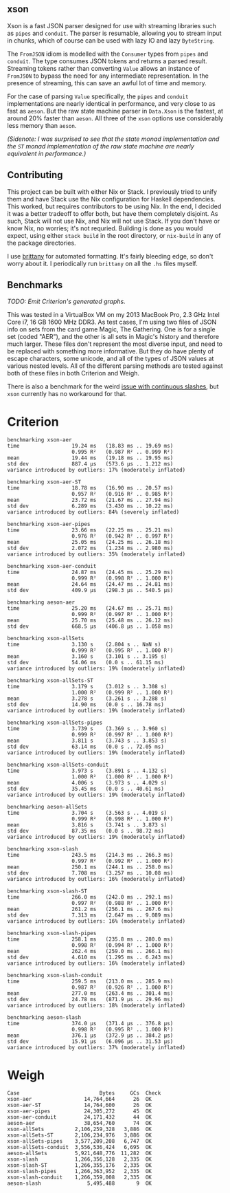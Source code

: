 xson
---

Xson is a fast JSON parser designed for use with streaming libraries
such as `pipes` and `conduit`. The parser is resumable, allowing you
to stream input in chunks, which of course can be used with lazy IO
and lazy `ByteString`.

The `FromJSON` idiom is modelled with the `Consumer` types from
`pipes` and `conduit`. The type consumes JSON tokens and returns a
parsed result. Streaming tokens rather than converting `Value` allows
an instance of `FromJSON` to bypass the need for any intermediate
representation. In the presence of streaming, this can save an awful
lot of time and memory.

For the case of parsing `Value` specifically, the `pipes` and
`conduit` implementations are nearly identical in performance, and
very close to as fast as `aeson`. But the raw state machine parser in
`Data.Xson` is the fastest, at around 20% faster than `aeson`. All
three of the `xson` options use considerably less memory than `aeson`.

*(Sidenote: I was surprised to see that the state monad implementation
 and the `ST` monad implementation of the raw state machine are nearly
 equivalent in performance.)*

Contributing
---

This project can be built with either Nix or Stack. I previously tried
to unify them and have Stack use the Nix configuration for Haskell
dependencies. This worked, but requires contributors to be using
Nix. In the end, I decided it was a better tradeoff to offer both, but
have them completely disjoint. As such, Stack will not use Nix, and
Nix will not use Stack. If you don't have or know Nix, no worries;
it's not requried. Building is done as you would expect, using either
`stack build` in the root directory, or `nix-build` in any of the
package directories.

I use [brittany](https://github.com/lspitzner/brittany) for automated
formatting. It's fairly bleeding edge, so don't worry about it. I
periodically run `brittany` on all the `.hs` files myself.

Benchmarks
---

*TODO: Emit Criterion's generated graphs.*

This was tested in a VirtualBox VM on my 2013 MacBook Pro, 2.3 GHz
Intel Core i7, 16 GB 1600 MHz DDR3. As test cases, I'm using two files
of JSON info on sets from the card game Magic, The Gathering. One is
for a single set (coded "AER"), and the other is all sets in Magic's
history and therefore much larger. These files don't represent the
most diverse input, and need to be replaced with something more
informative. But they do have plenty of escape characters, some
unicode, and all of the types of JSON values at various nested
levels. All of the different parsing methods are tested against both
of these files in both Criterion and Weigh.

There is also a benchmark for the weird
[issue with continuous slashes](http://www.serpentine.com/blog/2015/05/13/sometimes-the-old-ways-are-the-best/),
but `xson` currently has no workaround for that.

# Criterion

```
benchmarking xson-aer
time                 19.24 ms   (18.83 ms .. 19.69 ms)
                     0.995 R²   (0.987 R² .. 0.999 R²)
mean                 19.44 ms   (19.18 ms .. 19.95 ms)
std dev              887.4 μs   (573.6 μs .. 1.212 ms)
variance introduced by outliers: 17% (moderately inflated)
             
benchmarking xson-aer-ST
time                 18.78 ms   (16.90 ms .. 20.57 ms)
                     0.957 R²   (0.916 R² .. 0.985 R²)
mean                 23.72 ms   (21.67 ms .. 27.94 ms)
std dev              6.289 ms   (3.430 ms .. 10.22 ms)
variance introduced by outliers: 84% (severely inflated)
             
benchmarking xson-aer-pipes
time                 23.66 ms   (22.25 ms .. 25.21 ms)
                     0.976 R²   (0.942 R² .. 0.997 R²)
mean                 25.05 ms   (24.25 ms .. 26.18 ms)
std dev              2.072 ms   (1.234 ms .. 2.980 ms)
variance introduced by outliers: 35% (moderately inflated)
             
benchmarking xson-aer-conduit
time                 24.87 ms   (24.45 ms .. 25.29 ms)
                     0.999 R²   (0.998 R² .. 1.000 R²)
mean                 24.64 ms   (24.47 ms .. 24.81 ms)
std dev              409.9 μs   (298.3 μs .. 540.5 μs)
             
benchmarking aeson-aer
time                 25.20 ms   (24.67 ms .. 25.71 ms)
                     0.999 R²   (0.997 R² .. 1.000 R²)
mean                 25.70 ms   (25.48 ms .. 26.12 ms)
std dev              668.5 μs   (406.8 μs .. 1.058 ms)
             
benchmarking xson-allSets
time                 3.130 s    (2.804 s .. NaN s)
                     0.999 R²   (0.995 R² .. 1.000 R²)
mean                 3.160 s    (3.101 s .. 3.195 s)
std dev              54.06 ms   (0.0 s .. 61.15 ms)
variance introduced by outliers: 19% (moderately inflated)
             
benchmarking xson-allSets-ST
time                 3.179 s    (3.012 s .. 3.308 s)
                     1.000 R²   (0.999 R² .. 1.000 R²)
mean                 3.278 s    (3.261 s .. 3.288 s)
std dev              14.90 ms   (0.0 s .. 16.78 ms)
variance introduced by outliers: 19% (moderately inflated)
             
benchmarking xson-allSets-pipes
time                 3.739 s    (3.369 s .. 3.960 s)
                     0.999 R²   (0.997 R² .. 1.000 R²)
mean                 3.811 s    (3.743 s .. 3.853 s)
std dev              63.14 ms   (0.0 s .. 72.05 ms)
variance introduced by outliers: 19% (moderately inflated)
             
benchmarking xson-allSets-conduit
time                 3.973 s    (3.891 s .. 4.132 s)
                     1.000 R²   (1.000 R² .. 1.000 R²)
mean                 4.006 s    (3.973 s .. 4.029 s)
std dev              35.45 ms   (0.0 s .. 40.61 ms)
variance introduced by outliers: 19% (moderately inflated)
             
benchmarking aeson-allSets
time                 3.704 s    (3.563 s .. 4.019 s)
                     0.999 R²   (0.998 R² .. 1.000 R²)
mean                 3.816 s    (3.741 s .. 3.873 s)
std dev              87.35 ms   (0.0 s .. 98.72 ms)
variance introduced by outliers: 19% (moderately inflated)
             
benchmarking xson-slash
time                 243.5 ms   (214.3 ms .. 266.3 ms)
                     0.997 R²   (0.992 R² .. 1.000 R²)
mean                 250.1 ms   (244.1 ms .. 258.0 ms)
std dev              7.708 ms   (3.257 ms .. 10.08 ms)
variance introduced by outliers: 16% (moderately inflated)
             
benchmarking xson-slash-ST
time                 266.0 ms   (242.0 ms .. 292.1 ms)
                     0.997 R²   (0.988 R² .. 1.000 R²)
mean                 261.2 ms   (256.1 ms .. 267.6 ms)
std dev              7.313 ms   (2.647 ms .. 9.089 ms)
variance introduced by outliers: 16% (moderately inflated)
             
benchmarking xson-slash-pipes
time                 258.1 ms   (235.8 ms .. 280.0 ms)
                     0.998 R²   (0.994 R² .. 1.000 R²)
mean                 262.4 ms   (259.0 ms .. 266.1 ms)
std dev              4.610 ms   (1.295 ms .. 6.243 ms)
variance introduced by outliers: 16% (moderately inflated)
             
benchmarking xson-slash-conduit
time                 259.5 ms   (213.0 ms .. 285.9 ms)
                     0.987 R²   (0.926 R² .. 1.000 R²)
mean                 277.0 ms   (263.4 ms .. 301.4 ms)
std dev              24.78 ms   (871.9 μs .. 29.96 ms)
variance introduced by outliers: 18% (moderately inflated)
             
benchmarking aeson-slash
time                 374.0 μs   (371.4 μs .. 376.8 μs)
                     0.998 R²   (0.995 R² .. 1.000 R²)
mean                 376.1 μs   (372.9 μs .. 384.2 μs)
std dev              15.91 μs   (6.096 μs .. 31.53 μs)
variance introduced by outliers: 37% (moderately inflated)
```

# Weigh

```
Case                          Bytes     GCs  Check
xson-aer                 14,764,664      26  OK   
xson-aer-ST              14,764,600      26  OK   
xson-aer-pipes           24,305,272      45  OK   
xson-aer-conduit         24,171,432      44  OK   
aeson-aer                38,654,760      74  OK   
xson-allSets          2,106,259,328   3,886  OK   
xson-allSets-ST       2,106,234,976   3,886  OK   
xson-allSets-pipes    3,577,209,208   6,747  OK   
xson-allSets-conduit  3,556,536,424   6,695  OK   
aeson-allSets         5,921,648,776  11,282  OK   
xson-slash            1,266,356,128   2,335  OK   
xson-slash-ST         1,266,355,176   2,335  OK   
xson-slash-pipes      1,266,363,952   2,335  OK   
xson-slash-conduit    1,266,359,008   2,335  OK   
aeson-slash               5,495,488       9  OK   
```
